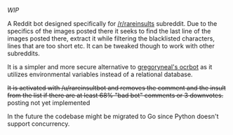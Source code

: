 *WIP*

A Reddit bot designed specifically for [/r/rareinsults](https://reddit.com/r/rareinsults) subreddit. Due to the specifics of the images posted there it seeks to find the last line of the images posted there, extract it while filtering the blacklisted characters, lines that are too short etc.
It can be tweaked though to work with other subreddits. 

It is a simpler and more secure alternative to [gregoryneal's ocrbot](https://github.com/gregoryneal/ocrbot) as it utilizes environmental variables instead of a relational database.

~~It is activated with /u/rareinsultbot and removes the comment and the insult from the list if there are at least 68% "bad bot" comments or 3 downvotes.~~ posting not yet implemented

In the future the codebase might be migrated to Go since Python doesn't support concurrency.